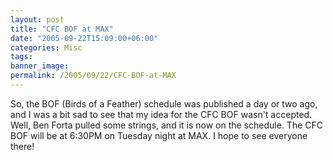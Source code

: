 ```yaml
---
layout: post
title: "CFC BOF at MAX"
date: "2005-09-22T15:09:00+06:00"
categories: Misc 
tags: 
banner_image: 
permalink: /2005/09/22/CFC-BOF-at-MAX
---
```


So, the BOF (Birds of a Feather) schedule was published a day or two ago, and I was a bit sad to see that my idea for the CFC BOF wasn't accepted. Well, Ben Forta pulled some strings, and it is now on the schedule. The CFC BOF will be at 6:30PM on Tuesday night at MAX. I hope to see everyone there!